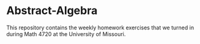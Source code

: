 # Abstract-Algebra
This repository contains the weekly homework exercises that we turned in during Math 4720 at the University of Missouri.
